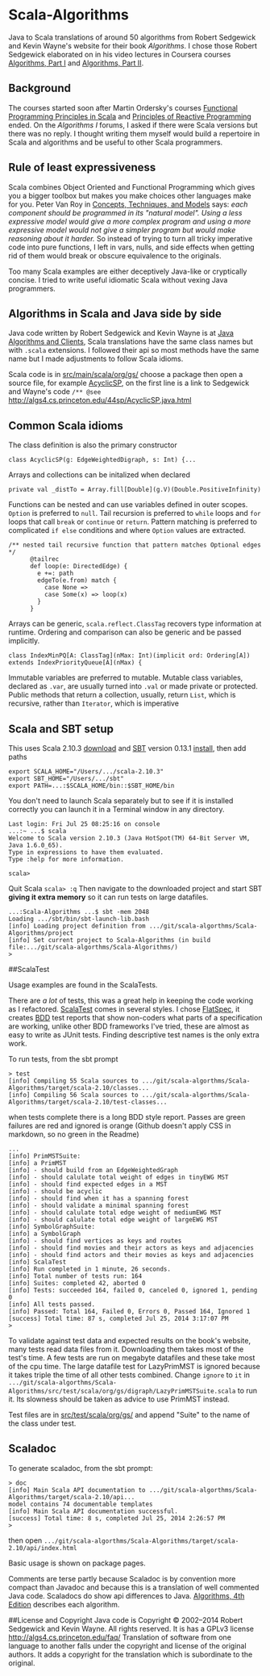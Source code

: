 # Scala-Algorithms

Java to Scala translations of around 50 algorithms from Robert Sedgewick and Kevin Wayne's website for their book _Algorithms_. I chose those Robert Sedgewick elaborated on in his video lectures in Coursera courses [Algorithms, Part I](https://www.coursera.org/course/algs4partI) and [Algorithms, Part II](https://www.coursera.org/course/algs4partII).

## Background

The courses started soon after Martin Ordersky's courses [Functional Programming Principles in Scala](https://class.coursera.org/progfun-003) and [Principles of Reactive Programming](https://class.coursera.org/reactive-001) ended. On the _Algorithms I_ forums, I asked if there were Scala versions but there was no reply. I thought writing them myself would build a repertoire in Scala and algorithms and be useful to other Scala programmers.

## Rule of least expressiveness

Scala combines Object Oriented and Functional Programming which gives you a bigger toolbox but makes you make choices other languages make for you. Peter Van Roy in [Concepts, Techniques, and Models](http://www.info.ucl.ac.be/~pvr/book.html) says: _each component should be programmed in its "natural model". Using a less expressive model would give a more complex program and using a more expressive model would not give a simpler program but would make reasoning about it harder._ So instead of trying to turn all tricky imperative code into pure functions, I left in vars, nulls, and side effects when getting rid of them would break or obscure equivalence to the originals.

Too many Scala examples are either deceptively Java-like or cryptically concise. I tried to write useful idiomatic Scala without vexing Java programmers.

## Algorithms in Scala and Java side by side

Java code written by Robert Sedgewick and Kevin Wayne is at [Java Algorithms and Clients](http://algs4.cs.princeton.edu/code/), Scala translations have the same class names but with `.scala` extensions. I followed their api so most methods have the same name but I made adjustments to follow Scala idioms.

Scala code is in [src/main/scala/org/gs/](https://github.com/garyaiki/Scala-Algorithms/tree/master/src/main/scala/org/gs) choose a package then open a source file, for example [AcyclicSP](https://github.com/garyaiki/Scala-Algorithms/blob/master/src/main/scala/org/gs/digraph/AcyclicSP.scala), on the first line is a link to Sedgewick and Wayne's code `/** @see` <http://algs4.cs.princeton.edu/44sp/AcyclicSP.java.html>

## Common Scala idioms

The class definition is also the primary constructor
```
class AcyclicSP(g: EdgeWeightedDigraph, s: Int) {...
```

Arrays and collections can be initalized when declared
```
private val _distTo = Array.fill[Double](g.V)(Double.PositiveInfinity)
```

Functions can be nested and can use variables defined in outer scopes. `Option` is preferred to `null`. Tail recursion is preferred to `while` loops and `for` loops that call `break` or `continue` or `return`. Pattern matching is preferred to complicated `if else` conditions and where `Option` values are extracted.
```
/** nested tail recursive function that pattern matches Optional edges */
      @tailrec
      def loop(e: DirectedEdge) {
        e +=: path
        edgeTo(e.from) match {
          case None =>
          case Some(x) => loop(x)
        }
      }
```

Arrays can be generic, `scala.reflect.ClassTag` recovers type information at runtime. Ordering and comparison can also be generic and be passed implicitly. 
 ```
 class IndexMinPQ[A: ClassTag](nMax: Int)(implicit ord: Ordering[A]) extends IndexPriorityQueue[A](nMax) {
  ```
Immutable variables are preferred to mutable. Mutable class variables, declared as `.var`, are usually turned into `.val` or made private or protected. Public methods that return a collection, usually, return `List`, which is recursive, rather than `Iterator`, which is imperative

## Scala and SBT setup

This uses Scala 2.10.3 [download](http://www.scala-lang.org/download/2.10.3.html) and [SBT](http://www.scala-sbt.org/0.13.1/docs/index.html) version 0.13.1 [install](http://www.scala-sbt.org/0.13.1/docs/Getting-Started/Setup.html#installing-sbt), then add paths
```
export SCALA_HOME="/Users/.../scala-2.10.3"
export SBT_HOME="/Users/.../sbt"
export PATH=...:$SCALA_HOME/bin::$SBT_HOME/bin
```

You don't need to launch Scala separately but to see if it is installed correctly you can launch it in a Terminal window in any directory.

```
Last login: Fri Jul 25 08:25:16 on console
...:~ ...$ scala
Welcome to Scala version 2.10.3 (Java HotSpot(TM) 64-Bit Server VM, Java 1.6.0_65).
Type in expressions to have them evaluated.
Type :help for more information.

scala> 
```

Quit Scala `scala> :q` Then navigate to the downloaded project and start SBT **giving it extra memory** so it can run tests on large datafiles.

```
...:Scala-Algorithms ...$ sbt -mem 2048
Loading .../sbt/bin/sbt-launch-lib.bash
[info] Loading project definition from .../git/scala-algorthms/Scala-Algorithms/project
[info] Set current project to Scala-Algorithms (in build file:.../git/scala-algorthms/Scala-Algorithms/)
> 
```

##ScalaTest

Usage examples are found in the ScalaTests.

There are _a lot_ of tests, this was a great help in keeping the code working as I refactored. [ScalaTest](http://www.scalatest.org) comes in several styles. I chose [FlatSpec](http://www.scalatest.org/user_guide/selecting_a_style), it creates [BDD](http://dannorth.net/introducing-bdd/) test reports that show non-coders what parts of a specification are working, unlike other BDD frameworks I've tried, these are almost as easy to write as JUnit tests. Finding descriptive test names is the only extra work.

To run tests, from the sbt prompt
```
> test
[info] Compiling 55 Scala sources to .../git/scala-algorthms/Scala-Algorithms/target/scala-2.10/classes...
[info] Compiling 56 Scala sources to .../git/scala-algorthms/Scala-Algorithms/target/scala-2.10/test-classes...
```
when tests complete there is a long BDD style report. Passes are green failures are red and ignored is orange (Github doesn't apply CSS in markdown, so no green in the Readme)
```
...
[info] PrimMSTSuite:
[info] a PrimMST
[info] - should build from an EdgeWeightedGraph
[info] - should calulate total weight of edges in tinyEWG MST
[info] - should find expected edges in a MST
[info] - should be acyclic
[info] - should find when it has a spanning forest
[info] - should validate a minimal spanning forest
[info] - should calulate total edge weight of mediumEWG MST
[info] - should calulate total edge weight of largeEWG MST
[info] SymbolGraphSuite:
[info] a SymbolGraph
[info] - should find vertices as keys and routes
[info] - should find movies and their actors as keys and adjacencies
[info] - should find actors and their movies as keys and adjacencies
[info] ScalaTest
[info] Run completed in 1 minute, 26 seconds.
[info] Total number of tests run: 164
[info] Suites: completed 42, aborted 0
[info] Tests: succeeded 164, failed 0, canceled 0, ignored 1, pending 0
[info] All tests passed.
[info] Passed: Total 164, Failed 0, Errors 0, Passed 164, Ignored 1
[success] Total time: 87 s, completed Jul 25, 2014 3:17:07 PM
> 
```
To validate against test data and expected results on the book's website, many tests read data files from it. Downloading them takes most of the test's time. A few tests are run on megabyte datafiles and these take most of the cpu time. The large datafile test for LazyPrimMST is ignored because it takes triple the time of all other tests combined. Change `ignore` to `it` 
in `.../git/scala-algorthms/Scala-Algorithms/src/test/scala/org/gs/digraph/LazyPrimMSTSuite.scala`
to run it. Its slowness should be taken as advice to use PrimMST instead.

Test files are in [src/test/scala/org/gs/](https://github.com/garyaiki/Scala-Algorithms/tree/master/src/test/scala/org/gs) and append "Suite" to the name of the class under test.

## Scaladoc


To generate scaladoc, from the sbt prompt:
```
> doc
[info] Main Scala API documentation to .../git/scala-algorthms/Scala-Algorithms/target/scala-2.10/api...
model contains 74 documentable templates
[info] Main Scala API documentation successful.
[success] Total time: 8 s, completed Jul 25, 2014 2:26:57 PM
> 
```

then open 
`.../git/scala-algorthms/Scala-Algorithms/target/scala-2.10/api/index.html`

Basic usage is shown on package pages.

Comments are terse partly because Scaladoc is by convention more compact than Javadoc and because this is a translation of well commented Java code. Scaladocs do show api differences to Java. [Algorithms, 4th Edition](http://algs4.cs.princeton.edu/home/) describes each algorithm.

##License and Copyright
Java code is Copyright © 2002–2014 Robert Sedgewick and Kevin Wayne. All rights reserved. It is has a GPLv3 license <http://algs4.cs.princeton.edu/faq/> Translation of software from one language to another falls under the copyright and license of the original authors. It adds a copyright for the translation which is subordinate to the original.


